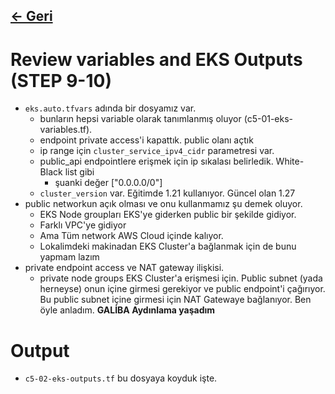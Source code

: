 ## [<- Geri](../README.md)

# Review variables and EKS Outputs (STEP 9-10)

- `eks.auto.tfvars` adında bir dosyamız var.
  - bunların hepsi variable olarak tanımlanmış oluyor (c5-01-eks-variables.tf).
  - endpoint private access'i kapattık. public olanı açtık
  - ip range için `cluster_service_ipv4_cidr` parametresi var.
  - public_api endpointlere erişmek için ip sıkalası belirledik. White-Black list gibi
    - şuanki değer ["0.0.0.0/0"]
  - `cluster_version` var. Eğitimde 1.21 kullanıyor. Güncel olan 1.27
- public networkun açık olması ve onu kullanmamız şu demek oluyor.
    - EKS Node groupları EKS'ye giderken public bir şekilde gidiyor.
    - Farklı VPC'ye gidiyor
    - Ama Tüm network AWS Cloud içinde kalıyor.
    - Lokalimdeki makinadan EKS Cluster'a bağlanmak için de bunu yapmam lazım
- private endpoint access ve NAT gateway ilişkisi.
    - private node groups EKS Cluster'a erişmesi için. Public subnet (yada herneyse) onun içine girmesi gerekiyor ve public endpoint'i çağırıyor. Bu public subnet içine girmesi için NAT Gatewaye bağlanıyor. Ben öyle anladım.
**GALİBA Aydınlama yaşadım**

# Output
- `c5-02-eks-outputs.tf` bu dosyaya koyduk işte.